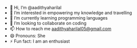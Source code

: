 - 👋 Hi, I’m @aadithyaharilal
- 👀 I’m interested in empowering my knowledge and travelling
- 🌱 I’m currently learning programming languages
- 💞️ I’m looking to collaborate on coding
- 📫 How to reach me aadithyaharilal05@gmail.com
- 😄 Pronouns: She
- ⚡ Fun fact: I am an enthusiast

<!---
aadithyaharilal/aadithyaharilal is a ✨ special ✨ repository because its `README.md` (this file) appears on your GitHub profile.
You can click the Preview link to take a look at your changes.
--->
